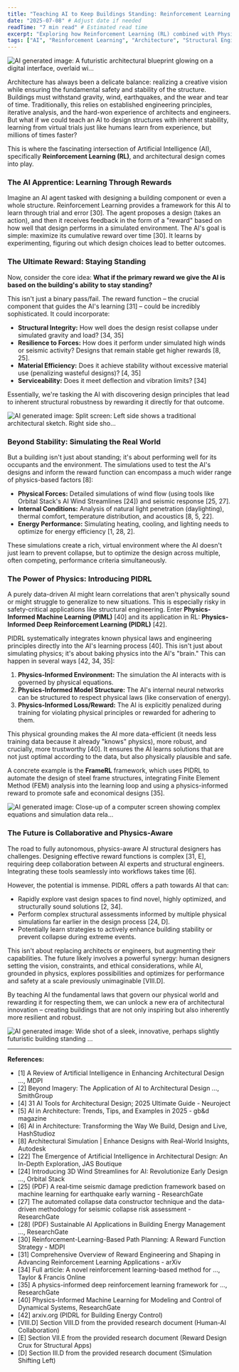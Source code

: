 ```yaml
---
title: "Teaching AI to Keep Buildings Standing: Reinforcement Learning and Physics-Informed Design"
date: "2025-07-08" # Adjust date if needed
readTime: "7 min read" # Estimated read time
excerpt: "Exploring how Reinforcement Learning (RL) combined with Physics-Informed Machine Learning (PIML) can teach AI to design structurally sound and resilient buildings by learning from simulated physical environments."
tags: ["AI", "Reinforcement Learning", "Architecture", "Structural Engineering", "Physics", "Simulation", "PIDRL", "PIML"]
---
```


![AI generated image: A futuristic architectural blueprint glowing on a digital interface, overlaid wi...](/images/generated/teaching-ai-structural-design-prompt-1.png)

Architecture has always been a delicate balance: realizing a creative vision while ensuring the fundamental safety and stability of the structure. Buildings must withstand gravity, wind, earthquakes, and the wear and tear of time. Traditionally, this relies on established engineering principles, iterative analysis, and the hard-won experience of architects and engineers. But what if we could teach an AI to design structures with inherent stability, learning from virtual trials just like humans learn from experience, but millions of times faster?

This is where the fascinating intersection of Artificial Intelligence (AI), specifically **Reinforcement Learning (RL)**, and architectural design comes into play.

### The AI Apprentice: Learning Through Rewards

Imagine an AI agent tasked with designing a building component or even a whole structure. Reinforcement Learning provides a framework for this AI to learn through trial and error [30]. The agent proposes a design (takes an action), and then it receives feedback in the form of a "reward" based on how well that design performs in a simulated environment. The AI's goal is simple: maximize its cumulative reward over time [30]. It learns by experimenting, figuring out which design choices lead to better outcomes.

### The Ultimate Reward: Staying Standing

Now, consider the core idea: **What if the primary reward we give the AI is based on the building's ability to stay standing?**

This isn't just a binary pass/fail. The reward function – the crucial component that guides the AI's learning [31] – could be incredibly sophisticated. It could incorporate:

*   **Structural Integrity:** How well does the design resist collapse under simulated gravity and load? [34, 35]
*   **Resilience to Forces:** How does it perform under simulated high winds or seismic activity? Designs that remain stable get higher rewards [8, 25].
*   **Material Efficiency:** Does it achieve stability without excessive material use (penalizing wasteful designs)? [4, 35]
*   **Serviceability:** Does it meet deflection and vibration limits? [34]

Essentially, we're tasking the AI with discovering design principles that lead to inherent structural robustness by rewarding it directly for that outcome.

![AI generated image: Split screen: Left side shows a traditional architectural sketch. Right side sho...](/images/generated/teaching-ai-structural-design-prompt-2.png)

### Beyond Stability: Simulating the Real World

But a building isn't just about standing; it's about performing well for its occupants and the environment. The simulations used to test the AI's designs and inform the reward function can encompass a much wider range of physics-based factors [8]:

*   **Physical Forces:** Detailed simulations of wind flow (using tools like Orbital Stack's AI Wind Streamlines [24]) and seismic response [25, 27].
*   **Internal Conditions:** Analysis of natural light penetration (daylighting), thermal comfort, temperature distribution, and acoustics [8, 5, 22].
*   **Energy Performance:** Simulating heating, cooling, and lighting needs to optimize for energy efficiency [1, 28, 2].

These simulations create a rich, virtual environment where the AI doesn't just learn to prevent collapse, but to optimize the design across multiple, often competing, performance criteria simultaneously.

### The Power of Physics: Introducing PIDRL

A purely data-driven AI might learn correlations that aren't physically sound or might struggle to generalize to new situations. This is especially risky in safety-critical applications like structural engineering. Enter **Physics-Informed Machine Learning (PIML)** [40] and its application in RL: **Physics-Informed Deep Reinforcement Learning (PIDRL)** [42].

PIDRL systematically integrates known physical laws and engineering principles directly into the AI's learning process [40]. This isn't just about simulating physics; it's about baking physics into the AI's "brain." This can happen in several ways [42, 34, 35]:

1.  **Physics-Informed Environment:** The simulation the AI interacts with is governed by physical equations.
2.  **Physics-Informed Model Structure:** The AI's internal neural networks can be structured to respect physical laws (like conservation of energy).
3.  **Physics-Informed Loss/Reward:** The AI is explicitly penalized during training for violating physical principles or rewarded for adhering to them.

This physical grounding makes the AI more data-efficient (it needs less training data because it already "knows" physics), more robust, and crucially, more trustworthy [40]. It ensures the AI learns solutions that are not just optimal according to the data, but also physically plausible and safe.

A concrete example is the **FrameRL** framework, which uses PIDRL to automate the design of steel frame structures, integrating Finite Element Method (FEM) analysis into the learning loop and using a physics-informed reward to promote safe and economical designs [35].

![AI generated image: Close-up of a computer screen showing complex equations and simulation data rela...](/images/generated/teaching-ai-structural-design-prompt-3.png)

### The Future is Collaborative and Physics-Aware

The road to fully autonomous, physics-aware AI structural designers has challenges. Designing effective reward functions is complex [31, E], requiring deep collaboration between AI experts and structural engineers. Integrating these tools seamlessly into workflows takes time [6].

However, the potential is immense. PIDRL offers a path towards AI that can:

*   Rapidly explore vast design spaces to find novel, highly optimized, and structurally sound solutions [2, 34].
*   Perform complex structural assessments informed by multiple physical simulations far earlier in the design process [24, D].
*   Potentially learn strategies to actively enhance building stability or prevent collapse during extreme events.

This isn't about replacing architects or engineers, but augmenting their capabilities. The future likely involves a powerful synergy: human designers setting the vision, constraints, and ethical considerations, while AI, grounded in physics, explores possibilities and optimizes for performance and safety at a scale previously unimaginable [VIII.D].

By teaching AI the fundamental laws that govern our physical world and rewarding it for respecting them, we can unlock a new era of architectural innovation – creating buildings that are not only inspiring but also inherently more resilient and robust.

![AI generated image: Wide shot of a sleek, innovative, perhaps slightly futuristic building standing ...](/images/generated/teaching-ai-structural-design-prompt-4.png)

---

**References:**

*   [1] A Review of Artificial Intelligence in Enhancing Architectural Design ..., MDPI
*   [2] Beyond Imagery: The Application of AI to Architectural Design ..., SmithGroup
*   [4] 31 AI Tools for Architectural Design; 2025 Ultimate Guide - Neuroject
*   [5] AI in Architecture: Trends, Tips, and Examples in 2025 - gb&d magazine
*   [6] AI in Architecture: Transforming the Way We Build, Design and Live, HashStudioz
*   [8] Architectural Simulation | Enhance Designs with Real-World Insights, Autodesk
*   [22] The Emergence of Artificial Intelligence in Architectural Design: An In-Depth Exploration, JAS Boutique
*   [24] Introducing 3D Wind Streamlines for AI: Revolutionize Early Design ..., Orbital Stack
*   [25] (PDF) A real‐time seismic damage prediction framework based on machine learning for earthquake early warning - ResearchGate
*   [27] The automated collapse data constructor technique and the data-driven methodology for seismic collapse risk assessment - ResearchGate
*   [28] (PDF) Sustainable AI Applications in Building Energy Management ..., ResearchGate
*   [30] Reinforcement-Learning-Based Path Planning: A Reward Function Strategy - MDPI
*   [31] Comprehensive Overview of Reward Engineering and Shaping in Advancing Reinforcement Learning Applications - arXiv
*   [34] Full article: A novel reinforcement learning-based method for ..., Taylor & Francis Online
*   [35] A physics-informed deep reinforcement learning framework for ..., ResearchGate
*   [40] Physics-Informed Machine Learning for Modeling and Control of Dynamical Systems, ResearchGate
*   [42] arxiv.org (PIDRL for Building Energy Control)
*   [VIII.D] Section VIII.D from the provided research document (Human-AI Collaboration)
*   [E] Section VII.E from the provided research document (Reward Design Crux for Structural Apps)
*   [D] Section III.D from the provided research document (Simulation Shifting Left) 